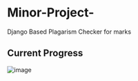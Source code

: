 # Minor-Project-
Django Based Plagarism Checker for marks


## Current Progress 
![image](https://user-images.githubusercontent.com/72065165/227793319-17604418-9451-472b-b369-a65c514cdfc1.png)


